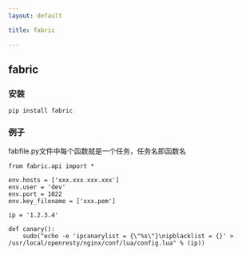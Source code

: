 ```yaml
---
layout: default

title: fabric

---
```


## fabric

### 安装

```
pip install fabric

```

### 例子
fabfile.py文件中每个函数就是一个任务，任务名即函数名
```
from fabric.api import *

env.hosts = ['xxx.xxx.xxx.xxx']
env.user = 'dev'
env.port = 1022
env.key_filename = ['xxx.pem']

ip = '1.2.3.4'

def canary():
	sudo("echo -e 'ipcanarylist = {\"%s\"}\nipblacklist = {}' > /usr/local/openresty/nginx/conf/lua/config.lua" % (ip))
	

```


